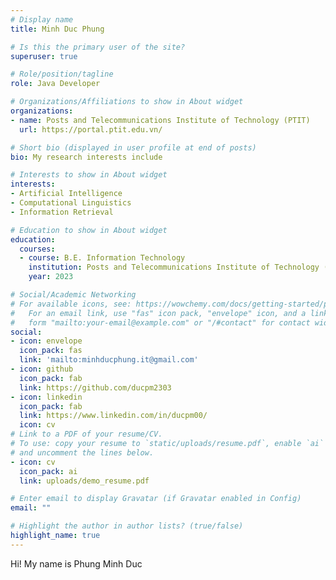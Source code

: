 ```yaml
---
# Display name
title: Minh Duc Phung

# Is this the primary user of the site?
superuser: true

# Role/position/tagline
role: Java Developer

# Organizations/Affiliations to show in About widget
organizations:
- name: Posts and Telecommunications Institute of Technology (PTIT)
  url: https://portal.ptit.edu.vn/

# Short bio (displayed in user profile at end of posts)
bio: My research interests include 

# Interests to show in About widget
interests:
- Artificial Intelligence
- Computational Linguistics
- Information Retrieval

# Education to show in About widget
education:
  courses:
  - course: B.E. Information Technology
    institution: Posts and Telecommunications Institute of Technology (PTIT)
    year: 2023

# Social/Academic Networking
# For available icons, see: https://wowchemy.com/docs/getting-started/page-builder/#icons
#   For an email link, use "fas" icon pack, "envelope" icon, and a link in the
#   form "mailto:your-email@example.com" or "/#contact" for contact widget.
social:
- icon: envelope
  icon_pack: fas
  link: 'mailto:minhducphung.it@gmail.com'
- icon: github
  icon_pack: fab
  link: https://github.com/ducpm2303
- icon: linkedin
  icon_pack: fab
  link: https://www.linkedin.com/in/ducpm00/
  icon: cv
# Link to a PDF of your resume/CV.
# To use: copy your resume to `static/uploads/resume.pdf`, enable `ai` icons in `params.toml`, 
# and uncomment the lines below.
- icon: cv
  icon_pack: ai
  link: uploads/demo_resume.pdf

# Enter email to display Gravatar (if Gravatar enabled in Config)
email: ""

# Highlight the author in author lists? (true/false)
highlight_name: true
---
```


Hi! My name is Phung Minh Duc

